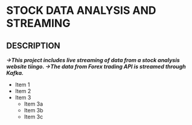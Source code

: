 # STOCK DATA ANALYSIS AND STREAMING

## DESCRIPTION
***->This project includes live streaming of data from a stock analysis website tiingo.
->The data from Forex trading API is streamed through Kafka.***

*  Item 1
*  Item 2
*  Item 3
    *  Item 3a
    *  Item 3b
    *  Item 3c
